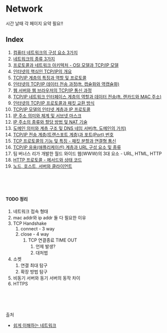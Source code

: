 # Network

시간 날때 각 페이지 요약 필요!!

## Index

1. [컴퓨터 네트워크의 구성 요소 3가지](컴퓨터네트워크의구성요소3가지.md)
2. [네트워크의 종류 3가지](네트워크의종류3가지.md)
3. [프로토콜과 네트워크 아키텍처 - OSI 모델과 TCP/IP 모델](프로토콜과네트워크아키텍처.md)
4. [인터넷의 핵심인 TCP/IP의 개요](인터넷의%20핵심인%20TCPIP의%20개요.md)
5. [TCP/IP 계층의 특징과 역할 및 프로토콜](TCPIP계층의특징과역할및프로토콜.md)
6. [인터넷의 TCP/IP 데이터 전송 과정(ft. 캡슐화와 역캡슐화)](인터넷의TCPIP데이터전송과정.md)
7. [웹 서버와 웹 브라우저의 TCP/IP 통신 과정](웹서버와웹브라우저의TCPIP통신과정.md)
8. [TCP/IP 네트워크 인터페이스 계층의 역할과 데이터 전송(ft. 랜카드와 MAC 주소)](TCPIP네트워크인터페이스계층의역할과데이터전송.md)
9. [인터넷의 TCP/IP 프로토콜과 패킷 교환 방식](인터넷의TCPIP프로토콜과패킷교환방식.md)
10. [TCP/IP 모델의 인터넷 계층과 IP 프로토콜](TCPIP모델의인터넷계층과IP프로토콜.md)
11. [IP 주소 의미와 체계 및 서브넷 마스크](IP주소의미와체계및서브넷마스크.md)
12. [IP 주소의 종류와 할당 방법 및 NAT 기술](IP주소의종류와할당방법및NAT기술.md)
13. [도메인 의미와 계층 구조 및 DNS 네임 서버(ft. 도메인의 가치)](도메인의미와계층구조및DNS네임서버.md)
14. [TCP/IP 전송 계층(트랜스포트 계층)과 포트(Port) 번호](TCPIP전송계층_트랜스포트계층_과포트_Port_번호.md)
15. [TCP 프로토콜의 기능 및 특징 - 패킷 분할과 연결형 통신](TCP프로토콜의기능및특징-패킷분할과연결형통신.md)
16. [TCP/IP 응용(애플리케이션) 계층과 URL 구성 요소 및 종류](TCPIP응용계층과URL구성요소및종류.md)  
17. 팀 버너스 리가 개발한 월드 와이드 웹(WWW)의 3대 요소 - URL, HTML, HTTP  
18. [HTTP 프로토콜 - 메서드와 상태 코드](HTTP프로토콜-메서드와상태코드.md)  
19. [노드, 호스트, 서버와 클라이언트](https://better-together.tistory.com/74?category=887984)



<br/><br/><br/>

#### TODO 정리
1. 네트워크 접속 형태
2. mac addr와 ip addr 둘 다 필요한 이유
3. TCP Handshake
   1. connect - 3 way
   2. close - 4 way
      1. TCP 연결종료 TIME OUT
         1. 언제 발생?
         2. 대처법
4. 소켓
   1. 연결 최대 탐구
   2. 확장 방법 탐구
5. 비동기 서버와 동기 서버의 동작 차이
6. HTTPS


<br/><br/><br/>

출처
- [쉽게 이해하는 네트워크](https://better-together.tistory.com/category/%EB%83%90%EC%98%B9%EC%95%84%20%EB%A9%8D%EB%A9%8D%ED%95%B4%EB%B4%90%28How%20to%20Speak%20IT%29/%ED%85%8C%ED%81%AC%28IT%29%20%EB%AC%B8%EB%B2%95)